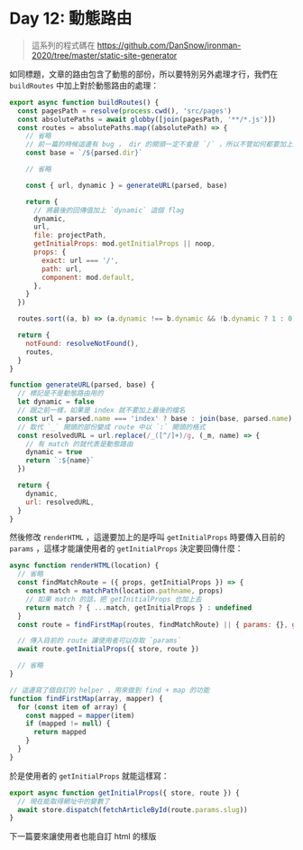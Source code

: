Day 12: 動態路由
================

> 這系列的程式碼在 https://github.com/DanSnow/ironman-2020/tree/master/static-site-generator

如同標題，文章的路由包含了動態的部份，所以要特別另外處理才行，我們在 `buildRoutes` 中加上對於動態路由的處理：

```javascript
export async function buildRoutes() {
  const pagesPath = resolve(process.cwd(), 'src/pages')
  const absolutePaths = await globby([join(pagesPath, '**/*.js')])
  const routes = absolutePaths.map((absolutePath) => {
    // 省略
    // 前一篇的時候這邊有 bug ， dir 的開頭一定不會是 `/` ，所以不管如何都要加上去
    const base = `/${parsed.dir}`

    // 省略

    const { url, dynamic } = generateURL(parsed, base)

    return {
      // 將最後的回傳值加上 `dynamic` 這個 flag
      dynamic,
      url,
      file: projectPath,
      getInitialProps: mod.getInitialProps || noop,
      props: {
        exact: url === '/',
        path: url,
        component: mod.default,
      },
    }
  })

  routes.sort((a, b) => (a.dynamic !== b.dynamic && !b.dynamic ? 1 : 0))

  return {
    notFound: resolveNotFound(),
    routes,
  }
}

function generateURL(parsed, base) {
  // 標記是不是動態路由用的
  let dynamic = false
  // 跟之前一樣，如果是 index 就不要加上最後的檔名
  const url = parsed.name === 'index' ? base : join(base, parsed.name)
  // 取代 `_` 開頭的部份變成 route 中以 `:` 開頭的格式
  const resolvedURL = url.replace(/_([^/]+)/g, (_m, name) => {
    // 有 match 的就代表是動態路由
    dynamic = true
    return `:${name}`
  })

  return {
    dynamic,
    url: resolvedURL,
  }
}
```

然後修改 `renderHTML` ，這邊要加上的是呼叫 `getInitialProps` 時要傳入目前的 `params` ，這樣才能讓使用者的 `getInitialProps` 決定要回傳什麼：

```javascript
async function renderHTML(location) {
  // 省略
  const findMatchRoute = ({ props, getInitialProps }) => {
    const match = matchPath(location.pathname, props)
    // 如果 match 的話，把 getInitialProps 也加上去
    return match ? { ...match, getInitialProps } : undefined
  }
  const route = findFirstMap(routes, findMatchRoute) || { params: {}, getInitialProps: noop }

  // 傳入目前的 route 讓使用者可以存取 `params`
  await route.getInitialProps({ store, route })

  // 省略
}

// 這邊寫了個自訂的 helper ，用來做到 find + map 的功能
function findFirstMap(array, mapper) {
  for (const item of array) {
    const mapped = mapper(item)
    if (mapped != null) {
      return mapped
    }
  }
}
```

於是使用者的 `getInitialProps` 就能這樣寫：

```javascript
export async function getInitialProps({ store, route }) {
  // 現在能取得網址中的變數了
  await store.dispatch(fetchArticleById(route.params.slug))
}
```

下一篇要來讓使用者也能自訂 html 的樣版
